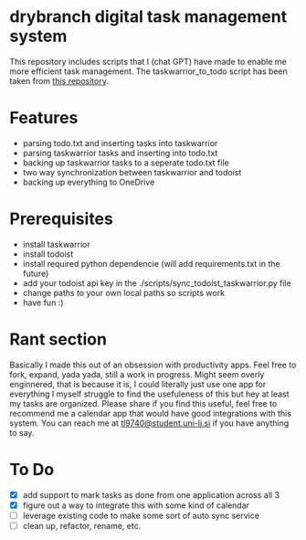 # drybranch digital task management system
This repository includes scripts that I (chat GPT) have made to enable me more efficient task management.
The taskwarrior_to_todo script has been taken from [this repository](https://github.com/juzim/taskwarrior2todo.txt).

# Features
- parsing todo.txt and inserting tasks into taskwarrior
- parsing taskwarrior tasks and inserting into todo.txt
- backing up taskwarrior tasks to a seperate todo.txt file
- two way synchronization between taskwarrior and todoist
- backing up everything to OneDrive

# Prerequisites
- install taskwarrior
- install todoist
- install required python dependencie (will add requirements.txt in the future)
- add your todoist api key in the ./scripts/sync_todoist_taskwarrior.py file
- change paths to your own local paths so scripts work
- have fun :)

# Rant section
Basically I made this out of an obsession with productivity apps.
Feel free to fork, expand, yada yada, still a work in progress.
Might seem overly enginnered, that is because it is, I could literally just use one app for everything I myself struggle to find the usefuleness of this but hey at least my tasks are organized.
Please share if you find this useful, feel free to recommend me a calendar app that would have good integrations with this system.
You can reach me at tl9740@student.uni-lj.si if you have anything to say.

# To Do
- [x] add support to mark tasks as done from one application across all 3
- [x] figure out a way to integrate this with some kind of calendar
- [ ] leverage existing code to make some sort of auto sync service
- [ ] clean up, refactor, rename, etc.